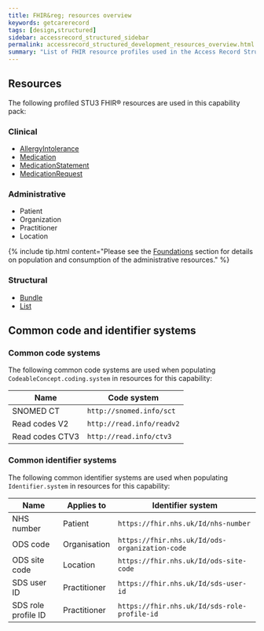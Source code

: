 ```yaml
---
title: FHIR&reg; resources overview
keywords: getcarerecord
tags: [design,structured]
sidebar: accessrecord_structured_sidebar
permalink: accessrecord_structured_development_resources_overview.html
summary: "List of FHIR resource profiles used in the Access Record Structured capability pack"
---
```


## Resources ##

The following profiled <span class="stu3">STU3</span> FHIR&reg; resources are used in this capability pack:

### Clinical ###

* [AllergyIntolerance](accessrecord_structured_development_allergyintolerance.html)
* [Medication](accessrecord_structured_development_medication.html)
* [MedicationStatement](accessrecord_structured_development_medicationstatement.html)
* [MedicationRequest](accessrecord_structured_development_medicationrequest.html)

### Administrative ###

* Patient
* Organization
* Practitioner
* Location

{% include tip.html content="Please see the [Foundations](foundations.html) section for details on population and consumption of the administrative resources." %}

### Structural ###

* [Bundle](accessrecord_structured_development_bundle.html)
* [List](accessrecord_structured_development_list.html)

## Common code and identifier systems ##

### Common code systems ###

The following common code systems are used when populating `CodeableConcept.coding.system` in resources for this capability:

| Name | Code system |
| ----------- | ------ |
| SNOMED CT   | `http://snomed.info/sct` |
| Read codes V2     | `http://read.info/readv2` |
| Read codes CTV3   | `http://read.info/ctv3` |


### Common identifier systems ###

The following common identifier systems are used when populating `Identifier.system` in resources for this capability:

| Name | Applies to | Identifier system |
| ---------- | -------- | ------ |
| NHS number | Patient | `https://fhir.nhs.uk/Id/nhs-number` |
| ODS code | Organisation | `https://fhir.nhs.uk/Id/ods-organization-code` |
| ODS site code | Location | `https://fhir.nhs.uk/Id/ods-site-code` |
| SDS user ID | Practitioner | `https://fhir.nhs.uk/Id/sds-user-id` |
| SDS role profile ID | Practitioner | `https://fhir.nhs.uk/Id/sds-role-profile-id` |


